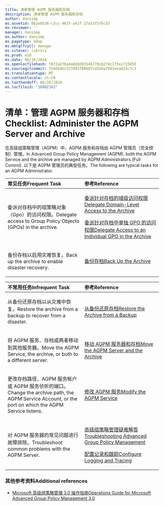 ```yaml
---
title: 清单管理 AGPM 服务器和存档
description: 清单管理 AGPM 服务器和存档
author: dansimp
ms.assetid: 0b2eb536-c3cc-462f-a42f-27a53f57bc55
ms.reviewer: ''
manager: dansimp
ms.author: dansimp
ms.pagetype: mdop
ms.mktglfcycl: manage
ms.sitesec: library
ms.prod: w10
ms.date: 06/16/2016
ms.openlocfilehash: f872a476a4a8ddd93546778c6278c175ec715850
ms.sourcegitcommit: 354664bc527d93f80687cd2eba70d1eea024c7c3
ms.translationtype: MT
ms.contentlocale: zh-CN
ms.lasthandoff: 06/26/2020
ms.locfileid: "10802103"
---
```

# <span data-ttu-id="51e54-103">清单：管理 AGPM 服务器和存档</span><span class="sxs-lookup"><span data-stu-id="51e54-103">Checklist: Administer the AGPM Server and Archive</span></span>


<span data-ttu-id="51e54-104">在高级组策略管理（AGPM）中，AGPM 服务和存档由 AGPM 管理员（完全控制）管理。</span><span class="sxs-lookup"><span data-stu-id="51e54-104">In Advanced Group Policy Management (AGPM), both the AGPM Service and the archive are managed by AGPM Administrators (Full Control).</span></span> <span data-ttu-id="51e54-105">以下是 AGPM 管理员的典型任务。</span><span class="sxs-lookup"><span data-stu-id="51e54-105">The following are typical tasks for an AGPM Administrator.</span></span>

<table>
<colgroup>
<col width="50%" />
<col width="50%" />
</colgroup>
<thead>
<tr class="header">
<th align="left"><span data-ttu-id="51e54-106">常见任务</span><span class="sxs-lookup"><span data-stu-id="51e54-106">Frequent Task</span></span></th>
<th align="left"><span data-ttu-id="51e54-107">参考</span><span class="sxs-lookup"><span data-stu-id="51e54-107">Reference</span></span></th>
</tr>
</thead>
<tbody>
<tr class="odd">
<td align="left"><p><span data-ttu-id="51e54-108">委派对存档中的组策略对象（Gpo）的访问权限。</span><span class="sxs-lookup"><span data-stu-id="51e54-108">Delegate access to Group Policy Objects (GPOs) in the archive.</span></span></p></td>
<td align="left"><p><a href="delegate-domain-level-access-to-the-archive-agpm30ops.md" data-raw-source="[Delegate Domain-Level Access to the Archive](delegate-domain-level-access-to-the-archive-agpm30ops.md)"><span data-ttu-id="51e54-109">委派针对存档的域级访问权限</span><span class="sxs-lookup"><span data-stu-id="51e54-109">Delegate Domain-Level Access to the Archive</span></span></a></p>
<p><a href="delegate-access-to-an-individual-gpo-in-the-archive-agpm30ops.md" data-raw-source="[Delegate Access to an Individual GPO in the Archive](delegate-access-to-an-individual-gpo-in-the-archive-agpm30ops.md)"><span data-ttu-id="51e54-110">委派针对存档中单独 GPO 的访问权限</span><span class="sxs-lookup"><span data-stu-id="51e54-110">Delegate Access to an Individual GPO in the Archive</span></span></a></p></td>
</tr>
<tr class="even">
<td align="left"><p><span data-ttu-id="51e54-111">备份存档以启用灾难恢复。</span><span class="sxs-lookup"><span data-stu-id="51e54-111">Back up the archive to enable disaster recovery.</span></span></p></td>
<td align="left"><p><a href="back-up-the-archive.md" data-raw-source="[Back Up the Archive](back-up-the-archive.md)"><span data-ttu-id="51e54-112">备份存档</span><span class="sxs-lookup"><span data-stu-id="51e54-112">Back Up the Archive</span></span></a></p></td>
</tr>
</tbody>
</table>

 

<table>
<colgroup>
<col width="50%" />
<col width="50%" />
</colgroup>
<thead>
<tr class="header">
<th align="left"><span data-ttu-id="51e54-113">不常用任务</span><span class="sxs-lookup"><span data-stu-id="51e54-113">Infrequent Task</span></span></th>
<th align="left"><span data-ttu-id="51e54-114">参考</span><span class="sxs-lookup"><span data-stu-id="51e54-114">Reference</span></span></th>
</tr>
</thead>
<tbody>
<tr class="odd">
<td align="left"><p><span data-ttu-id="51e54-115">从备份还原存档以从灾难中恢复。</span><span class="sxs-lookup"><span data-stu-id="51e54-115">Restore the archive from a backup to recover from a disaster.</span></span></p></td>
<td align="left"><p><a href="restore-the-archive-from-a-backup.md" data-raw-source="[Restore the Archive from a Backup](restore-the-archive-from-a-backup.md)"><span data-ttu-id="51e54-116">从备份还原存档</span><span class="sxs-lookup"><span data-stu-id="51e54-116">Restore the Archive from a Backup</span></span></a></p></td>
</tr>
<tr class="even">
<td align="left"><p><span data-ttu-id="51e54-117">将 AGPM 服务、存档或两者移动到其他服务器。</span><span class="sxs-lookup"><span data-stu-id="51e54-117">Move the AGPM Service, the archive, or both to a different server.</span></span></p></td>
<td align="left"><p><a href="move-the-agpm-server-and-the-archive.md" data-raw-source="[Move the AGPM Server and the Archive](move-the-agpm-server-and-the-archive.md)"><span data-ttu-id="51e54-118">移动 AGPM 服务器和存档</span><span class="sxs-lookup"><span data-stu-id="51e54-118">Move the AGPM Server and the Archive</span></span></a></p></td>
</tr>
<tr class="odd">
<td align="left"><p><span data-ttu-id="51e54-119">更改存档路径、AGPM 服务帐户或 AGPM 服务侦听的端口。</span><span class="sxs-lookup"><span data-stu-id="51e54-119">Change the archive path, the AGPM Service Account, or the port on which the AGPM Service listens.</span></span></p></td>
<td align="left"><p><a href="modify-the-agpm-service-agpm30ops.md" data-raw-source="[Modify the AGPM Service](modify-the-agpm-service-agpm30ops.md)"><span data-ttu-id="51e54-120">修改 AGPM 服务</span><span class="sxs-lookup"><span data-stu-id="51e54-120">Modify the AGPM Service</span></span></a></p></td>
</tr>
<tr class="even">
<td align="left"><p><span data-ttu-id="51e54-121">对 AGPM 服务器的常见问题进行故障排除。</span><span class="sxs-lookup"><span data-stu-id="51e54-121">Troubleshoot common problems with the AGPM Server.</span></span></p></td>
<td align="left"><p><a href="troubleshooting-advanced-group-policy-management-agpm30ops.md" data-raw-source="[Troubleshooting Advanced Group Policy Management](troubleshooting-advanced-group-policy-management-agpm30ops.md)"><span data-ttu-id="51e54-122">高级组策略管理疑难解答</span><span class="sxs-lookup"><span data-stu-id="51e54-122">Troubleshooting Advanced Group Policy Management</span></span></a></p>
<p><a href="configure-logging-and-tracing-agpm30ops.md" data-raw-source="[Configure Logging and Tracing](configure-logging-and-tracing-agpm30ops.md)"><span data-ttu-id="51e54-123">配置记录和跟踪</span><span class="sxs-lookup"><span data-stu-id="51e54-123">Configure Logging and Tracing</span></span></a></p></td>
</tr>
</tbody>
</table>

 

### <span data-ttu-id="51e54-124">其他参考资料</span><span class="sxs-lookup"><span data-stu-id="51e54-124">Additional references</span></span>

-   [<span data-ttu-id="51e54-125">Microsoft 高级组策略管理 3.0 操作指南</span><span class="sxs-lookup"><span data-stu-id="51e54-125">Operations Guide for Microsoft Advanced Group Policy Management 3.0</span></span>](operations-guide-for-microsoft-advanced-group-policy-management-30-agpm30ops.md)

 

 





